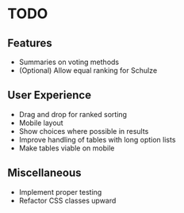 # TODO

## Features

* Summaries on voting methods
* (Optional) Allow equal ranking for Schulze

## User Experience

* Drag and drop for ranked sorting
* Mobile layout
* Show choices where possible in results
* Improve handling of tables with long option lists
* Make tables viable on mobile

## Miscellaneous

* Implement proper testing
* Refactor CSS classes upward
